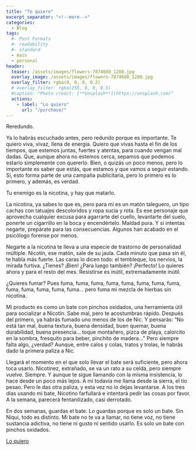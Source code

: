 ```yaml
---
title: "Te quiero"
excerpt_separator: "<!--more-->"
categories:
  - Blog
tags:
  #- Post Formats
  #- readability
  #- standard
  - main
  - personal
header:
  teaser: /assets/images/flowers-7874688_1280.jpg
  overlay_image: /assets/images/flowers-7874688_1280.jpg
  overlay_filter: rgba(0, 0, 0, 0.2)
  # overlay_filter: rgba(255, 0, 0, 0.5)
  #caption: "Photo credit: [**Unsplash**](https://unsplash.com)"
  actions:
    - label: "Lo quiero"
      url: "/purchase/"
---
```


Reredundo.

<!--more-->

Ya lo habrás escuchado antes, pero redundo porque es importante. Te quiero viva, vivaz, llena de energía. Quiero que vivas hasta el fin de los tiempos, que estemos juntas, fuertes y atentas, para cuando vengan mal dadas. Que, aunque ahora no estemos cerca, sepamos que podemos estarlo simplemente con quererlo. Bien, o quizás un poco menos, pero lo importante es saber que estás, que estamos y que vamos a seguir estando. Sí, esto forma parte de una campaña publicitaria, pero lo primero es lo primero, y además, es verdad.

Tu enemigo es la nicotina, y hay que matarlo.

La nicotina, ya sabes lo que es, pero para mí es un matón taleguero, un tipo cachas con tatuajes descoloridos y ropa sucia y rota. Es ese personaje que aprovecha cualquier excusa para agarrarte del cuello, levantarte del suelo, ponerte un cigarrillo en la boca y encendértelo. Maldad pura. Y si intentas negarte, prepárate para las consecuencias. Algunos han acabado en el psicólogo forense por menos.

Negarte a la nicotina te lleva a una especie de trastorno de personalidad múltiple. Nicotín, ese matón, sale de su jaula. Cada minuto que pasa sin él, te habla más fuerte. Las caras lo dicen todo: el tembleque, los nervios, la mirada furtiva. ¿Tienes? ¡Bien! ¿Para luego también? ¡Perfecto! Lo quieres ahora y para el resto del mes. Resistirse es inútil, extremadamente inútil.

¿Quieres fumar? Pues fuma, fuma, fuma, fuma, fuma, fuma, fuma, fuma, fuma, fuma, fuma, fuma, fuma… pero fuma mi mezcla de hierbas sin nicotina.

Mi producto es como un bate con pinchos oxidados, una herramienta útil para socializar a Nicotín. Sabe mal, pero te acostumbras rápido. Después del primero, ya habrás fumado uno menos de los de Nic. Y pensarás: “No está tan mal, buena textura, buena densidad, buen quemar, buena durabilidad, buena presencia… toque montañero, pizca de playa, calorcito en la sombra, fresquito para beber, pinchito de madera..." Pero siempre falta algo, ¿verdad? Aunque, entre calos y colas, tratos y trolas, le habrás dado la primera paliza a Nic.

Llegará el momento en el que solo llevar el bate será suficiente, pero ahora toca usarlo. Nicotinez, extrañado, se va un rato a su celda, pero siempre vuelve. Siempre. Y aunque te sigue llamando con la misma insistencia, lo hace desde un poco más lejos. A mí todavía me llama desde la sierra, el tío pesao. Pero le das otra paliza, y esta vez no lo dejas levantarse. A los tres días usando mi bate, Nicotino farfullará e intentará pedir las cosas por favor. A la semana, parecerá fentanilizado, casi derrotado.

En dos semanas, guardas el bate. Lo guardas porque es solo un bate. Sin Niqui, todo es distinto. Mi bate no te va a llamar, no tiene voz, no tiene sustancia adictiva, no tiene ni gusto ni sentido usarlo. Es solo un bate con pinchos oxidados.

[Lo quiero](../../purchase/)

